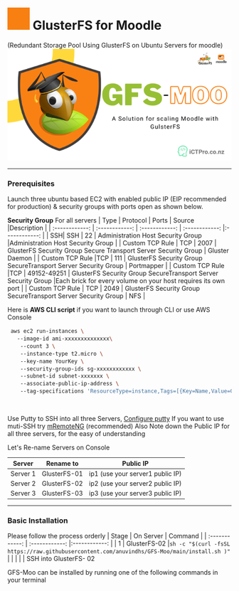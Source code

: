 # <img width="50" alt="portfolio_view" src=./assets/GFS-Moo.gif> GlusterFS for Moodle
(Redundant Storage Pool Using GlusterFS on Ubuntu Servers for moodle)
![](./assets/gfsbanner.png)

------------

### Prerequisites 
Launch three ubuntu based EC2 with enabled public IP (EIP recommended for production) & security groups with ports open as shown below. 

**Security Group** For all servers
|  Type | Protocol  | Ports  | Source |Description   |
| :------------: | :------------: | :------------: | :------------: |:------------: |
| SSH| SSH   | 22  | Administration Host Security Group   |Administration Host Security Group |
|  Custom TCP Rule  |  TCP | 2007  |  GlusterFS Security Group Secure Transport Server Security Group  | Gluster Daemon |
|  Custom TCP Rule  |TCP   | 111  | GlusterFS Security Group SecureTransport Server Security Group   | Portmapper |
| Custom TCP Rule   |TCP   | 49152-49251   |  GlusterFS Security Group SecureTransport Server Security Group  |Each brick for every volume on your host requires its own port  |
| Custom TCP Rule   | TCP  |  2049  | GlusterFS Security Group SecureTransport Server Security Group    | NFS |

Here is **AWS CLI script** if you want to launch through CLI or use AWS Console 

 

```bash
 aws ec2 run-instances \ 
   --image-id ami-xxxxxxxxxxxxxx\ 
    --count 3 \ 
    --instance-type t2.micro \ 
    --key-name YourKey \ 
    --security-group-ids sg-xxxxxxxxxxxx \ 
    --subnet-id subnet-xxxxxxx \ 
    --associate-public-ip-address \ 
    --tag-specifications 'ResourceType=instance,Tags=[{Key=Name,Value=GlusterFS -}]' 
```
    
</br>

Use Putty to SSH into all three Servers, [Configure putty](https://docs.aws.amazon.com/AWSEC2/latest/UserGuide/putty.html)
If you want to use muti-SSH try [mRemoteNG](https://mremoteng.org/) (recommended) 
Also Note down the Public IP for all three servers, for the easy of understanding 

Let's Re-name  Servers on Console

|  Server   | Rename to   | Public IP   |
| :------------: | :------------: | :------------: |
|Server 1    | GlusterFS-01  |ip1 (use your server1 public IP) |
|Server 2 | GlusterFS-02  |ip2 (use your server2 public IP) |
|Server 3 | GlusterFS-03  |ip3 (use your server3 public IP) |
------------

### Basic Installation
Please follow the process orderly
|  Stage | On Server | Command   |
| :------------: | :------------: |:------------: |
|  1 | GlusterFS-02 |`sh -c "$(curl -fsSL https://raw.githubusercontent.com/anuvindhs/GFS-Moo/main/install.sh )"`    |
|   |   |   |
SSH into GlusterFS- 02 

GFS-Moo can be installed by running one of the following commands in your terminal


